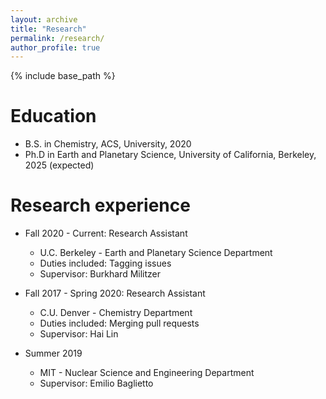 ```yaml
---
layout: archive
title: "Research"
permalink: /research/
author_profile: true
---
```


{% include base_path %}

Education
======
* B.S. in Chemistry, ACS, University, 2020
* Ph.D in Earth and Planetary Science, University of California, Berkeley, 2025 (expected)

Research experience
======
* Fall 2020 - Current: Research Assistant
  * U.C. Berkeley - Earth and Planetary Science Department
  * Duties included: Tagging issues
  * Supervisor: Burkhard Militzer

* Fall 2017 - Spring 2020: Research Assistant
  * C.U. Denver - Chemistry Department
  * Duties included: Merging pull requests
  * Supervisor: Hai Lin

* Summer 2019
  * MIT - Nuclear Science and Engineering Department
  * Supervisor: Emilio Baglietto
